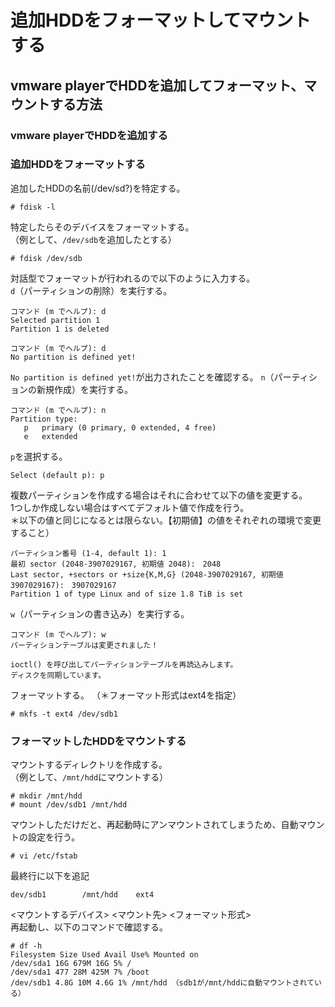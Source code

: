 # 追加HDDをフォーマットしてマウントする
## vmware playerでHDDを追加してフォーマット、マウントする方法
### vmware playerでHDDを追加する

### 追加HDDをフォーマットする
追加したHDDの名前(/dev/sd?)を特定する。
```
# fdisk -l
```
特定したらそのデバイスをフォーマットする。  
（例として、`/dev/sdb`を追加したとする）
```
# fdisk /dev/sdb
```
対話型でフォーマットが行われるので以下のように入力する。  
`d`（パーティションの削除）を実行する。
```
コマンド (m でヘルプ): d  
Selected partition 1  
Partition 1 is deleted  
  
コマンド (m でヘルプ): d  
No partition is defined yet!  
```
`No partition is defined yet!`が出力されたことを確認する。
`n`（パーティションの新規作成）を実行する。
```
コマンド (m でヘルプ): n  
Partition type:  
   p   primary (0 primary, 0 extended, 4 free)  
   e   extended  
```
`p`を選択する。
```
Select (default p): p
```
複数パーティションを作成する場合はそれに合わせて以下の値を変更する。  
1つしか作成しない場合はすべてデフォルト値で作成を行う。  
＊以下の値と同じになるとは限らない。【初期値】の値をそれぞれの環境で変更すること）
```
パーティション番号 (1-4, default 1): 1  
最初 sector (2048-3907029167, 初期値 2048):　2048  
Last sector, +sectors or +size{K,M,G} (2048-3907029167, 初期値 3907029167):　3907029167  
Partition 1 of type Linux and of size 1.8 TiB is set  
```
`w`（パーティションの書き込み）を実行する。
```
コマンド (m でヘルプ): w  
パーティションテーブルは変更されました！  
  
ioctl() を呼び出してパーティションテーブルを再読込みします。  
ディスクを同期しています。  
```
フォーマットする。
（＊フォーマット形式はext4を指定）
```
# mkfs -t ext4 /dev/sdb1
```

### フォーマットしたHDDをマウントする
マウントするディレクトリを作成する。  
（例として、`/mnt/hdd`にマウントする）
```
# mkdir /mnt/hdd  
# mount /dev/sdb1 /mnt/hdd
```
マウントしただけだと、再起動時にアンマウントされてしまうため、自動マウントの設定を行う。
```
# vi /etc/fstab
```
最終行に以下を追記
```
dev/sdb1		/mnt/hdd	ext4
```
<マウントするデバイス>	<マウント先> <フォーマット形式>  
再起動し、以下のコマンドで確認する。

```
# df -h  
Filesystem Size Used Avail Use% Mounted on  
/dev/sda1 16G 679M 16G 5% /  
/dev/sda1 477 28M 425M 7% /boot  
/dev/sdb1 4.8G 10M 4.6G 1% /mnt/hdd （sdb1が/mnt/hddに自動マウントされている）
```

